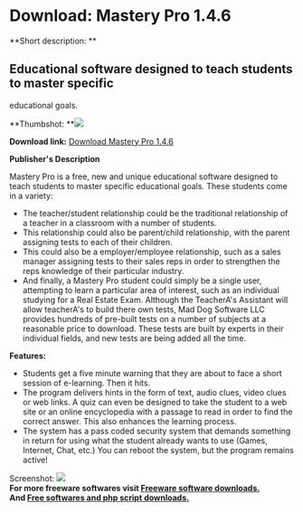 # Download: Mastery Pro 1.4.6

**Short description: **

## Educational software designed to teach students to master specific
educational goals.

  
**Thumbshot: **![](http://www.freewarefiles.com/screenshot/masterypro_md.gif)   
  
**Download link:** [Download Mastery Pro 1.4.6](http://freesoftwares.boysofts.com/Mastery-Pro_program_19268.html)  
  

**Publisher's Description**  
  

Mastery Pro is a free, new and unique educational software designed to teach
students to master specific educational goals. These students come in a
variety:

  * The teacher/student relationship could be the traditional relationship of a teacher in a classroom with a number of students. 
  * This relationship could also be parent/child relationship, with the parent assigning tests to each of their children. 
  * This could also be a employer/employee relationship, such as a sales manager assigning tests to their sales reps in order to strengthen the reps knowledge of their particular industry. 
  * And finally, a Mastery Pro student could simply be a single user, attempting to learn a particular area of interest, such as an individual studying for a Real Estate Exam. 
Although the TeacherA's Assistant will allow teacherA's to build there own
tests, Mad Dog Software LLC provides hundreds of pre-built tests on a number
of subjects at a reasonable price to download. These tests are built by
experts in their individual fields, and new tests are being added all the
time.

**Features:**

  * Students get a five minute warning that they are about to face a short session of e-learning. Then it hits. 
  * The program delivers hints in the form of text, audio clues, video clues or web links. A quiz can even be designed to take the student to a web site or an online encyclopedia with a passage to read in order to find the correct answer. This also enhances the learning process. 
  * The system has a pass coded security system that demands something in return for using what the student already wants to use (Games, Internet, Chat, etc.) You can reboot the system, but the program remains active! 

  
  
Screenshot: ![](http://www.freewarefiles.com/screenshot/masterypro.gif)  
**For more freeware softwares visit [Freeware software downloads.](http://freesoftwares.boysofts.com/)**   
**And [Free softwares and php script downloads.](http://www.boysofts.com/)**

